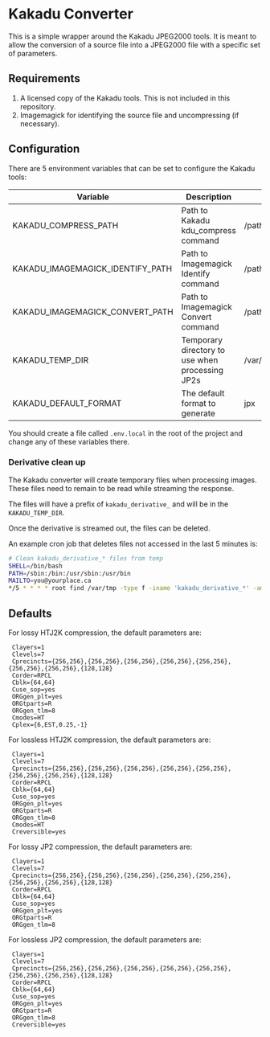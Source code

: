 # Kakadu Converter
This is a simple wrapper around the Kakadu JPEG2000 tools. It is meant to allow the conversion of a source
file into a JPEG2000 file with a specific set of parameters.

## Requirements
1. A licensed copy of the Kakadu tools. This is not included in this repository.
1. Imagemagick for identifying the source file and uncompressing (if necessary).

## Configuration
There are 5 environment variables that can be set to configure the Kakadu tools:

| Variable                     | Description                                        | Default               |
|------------------------------|----------------------------------------------------|-----------------------|
| KAKADU_COMPRESS_PATH         | Path to Kakadu kdu_compress command                | /path/to/kdu_compress |
| KAKADU_IMAGEMAGICK_IDENTIFY_PATH | Path to Imagemagick Identify command               | /path/to/identify     |
| KAKADU_IMAGEMAGICK_CONVERT_PATH | Path to Imagemagick Convert command                | /path/to/convert      |
| KAKADU_TEMP_DIR              | Temporary directory to use when processing JP2s    | /var/tmp              |
| KAKADU_DEFAULT_FORMAT        | The default format to generate                     | jpx                   |

You should create a file called `.env.local` in the root of the project and change any of these variables there.

### Derivative clean up

The Kakadu converter will create temporary files when processing images. These files need to remain to be read while
streaming the response. 

The files will have a prefix of `kakadu_derivative_` and will be in the `KAKADU_TEMP_DIR`.

Once the derivative is streamed out, the files can be deleted. 

An example cron job that deletes files not accessed in the last 5 minutes is:
```bash
# Clean kakadu_derivative_* files from temp
SHELL=/bin/bash
PATH=/sbin:/bin:/usr/sbin:/usr/bin
MAILTO=you@yourplace.ca
*/5 * * * * root find /var/tmp -type f -iname 'kakadu_derivative_*' -amin +5 -delete
```

## Defaults
For lossy HTJ2K compression, the default parameters are:
```
 Clayers=1
 Clevels=7
 Cprecincts={256,256},{256,256},{256,256},{256,256},{256,256},{256,256},{256,256},{128,128}
 Corder=RPCL
 Cblk={64,64}
 Cuse_sop=yes
 ORGgen_plt=yes
 ORGtparts=R
 ORGgen_tlm=8
 Cmodes=HT
 Cplex={6,EST,0.25,-1}
```

For lossless HTJ2K compression, the default parameters are:
```
 Clayers=1
 Clevels=7
 Cprecincts={256,256},{256,256},{256,256},{256,256},{256,256},{256,256},{256,256},{128,128}
 Corder=RPCL
 Cblk={64,64}
 Cuse_sop=yes
 ORGgen_plt=yes
 ORGtparts=R
 ORGgen_tlm=8
 Cmodes=HT
 Creversible=yes
```

For lossy JP2 compression, the default parameters are:
```
 Clayers=1 
 Clevels=7 
 Cprecincts={256,256},{256,256},{256,256},{256,256},{256,256},{256,256},{256,256},{128,128} 
 Corder=RPCL 
 Cblk={64,64} 
 Cuse_sop=yes 
 ORGgen_plt=yes 
 ORGtparts=R 
 ORGgen_tlm=8
```

For lossless JP2 compression, the default parameters are:
```
 Clayers=1
 Clevels=7
 Cprecincts={256,256},{256,256},{256,256},{256,256},{256,256},{256,256},{256,256},{128,128}
 Corder=RPCL
 Cblk={64,64}
 Cuse_sop=yes
 ORGgen_plt=yes
 ORGtparts=R
 ORGgen_tlm=8
 Creversible=yes
```